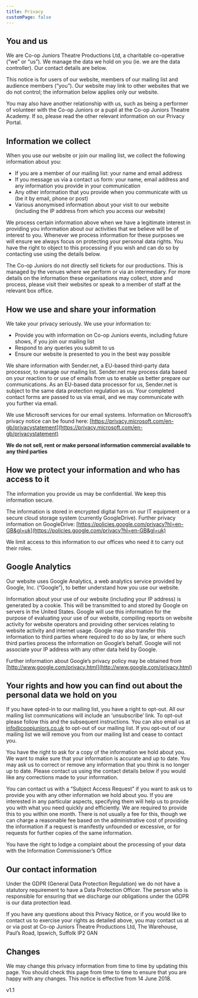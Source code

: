 ```yaml
---
title: Privacy
customPage: false
---
```


## You and us

We are Co-op Juniors Theatre Productions Ltd, a charitable co-operative (“we” or “us”). We manage the data we hold on you (ie. we are the data controller). Our contact details are below.

This notice is for users of our website, members of our mailing list and audience members (“you”). Our website may link to other websites that we do not control; the information below applies only our website.

You may also have another relationship with us, such as being a performer of volunteer with the Co-op Juniors or a pupil at the Co-op Juniors Theatre Academy. If so, please read the other relevant information on our Privacy Portal.

## Information we collect

When you use our website or join our mailing list, we collect the following information about you:

- If you are a member of our mailing list: your name and email address
- If you message us via a contact us form: your name, email address and any information you provide in your communication
- Any other information that you provide when you communicate with us (be it by email, phone or post)
- Various anonymised information about your visit to our website (including the IP address from which you access our website)

We process certain information above when we have a legitimate interest in providing you information about our activities that we believe will be of interest to you. Whenever we process information for these purposes we will ensure we always focus on protecting your personal data rights. You have the right to object to this processing if you wish and can do so by contacting use using the details below.

The Co-op Juniors do not directly sell tickets for our productions. This is managed by the venues where we perform or via an intermediary. For more details on the information these organisations may collect, store and process, please visit their websites or speak to a member of staff at the relevant box office.

## How we use and share your information

We take your privacy seriously. We use your information to:

- Provide you with information on Co-op Juniors events, including future shows, if you join our mailing list
- Respond to any queries you submit to us
- Ensure our website is presented to you in the best way possible

We share information with Sender.net, a EU-based third-party data processor, to manage our mailing list. Sender.net may process data based on your reaction to or use of emails from us to enable us better prepare our communications. As an EU-based data processor for us, Sender.net is subject to the same data protection regulation as us. Your completed contact forms are passed to us via email, and we may communicate with you further via email.

We use Microsoft services for our email systems. Information on Microsoft’s privacy notice can be found here: [https://privacy.microsoft.com/en-gb/privacystatement](https://privacy.microsoft.com/en-gb/privacystatement)

**We do not sell, rent or make personal information commercial available to any third parties**

## How we protect your information and who has access to it

The information you provide us may be confidential. We keep this information secure.

The information is stored in encrypted digital form on our IT equipment or a secure cloud storage system (currently GoogleDrive). Further privacy information on GoogleDrive: [https://policies.google.com/privacy?hl=en-GB&gl=uk](https://policies.google.com/privacy?hl=en-GB&gl=uk)

We limit access to this information to our offices who need it to carry out their roles.

## Google Analytics
Our website uses Google Analytics, a web analytics service provided by Google, Inc. (“Google”), to better understand how you use our website.

Information about your use of our website (including your IP address) is generated by a cookie. This will be transmitted to and stored by Google on servers in the United States. Google will use this information for the purpose of evaluating your use of our website, compiling reports on website activity for website operators and providing other services relating to website activity and internet usage. Google may also transfer this information to third parties where required to do so by law, or where such third parties process the information on Google’s behalf. Google will not associate your IP address with any other data held by Google.

Further information about Google’s privacy policy may be obtained from [http://www.google.com/privacy.html](http://www.google.com/privacy.html)

## Your rights and how you can find out about the personal data we hold on you

If you have opted-in to our mailing list, you have a right to opt-out. All our mailing list communications will include an ‘unsubscribe’ link. To opt-out please follow this and the subsequent instructions. You can also email us at [info@coopjuniors.co.uk](mailto:info@coopjuniors.co.uk) to opt-out of our mailing list. If you opt-out of our mailing list we will remove you from our mailing list and cease to contact you.

You have the right to ask for a copy of the information we hold about you. We want to make sure that your information is accurate and up to date. You may ask us to correct or remove any information that you think is no longer up to date. Please contact us using the contact details below if you would like any corrections made to your information.

You can contact us with a “Subject Access Request” if you want to ask us to provide you with any other information we hold about you. If you are interested in any particular aspects, specifying them will help us to provide you with what you need quickly and efficiently. We are required to provide this to you within one month. There is not usually a fee for this, though we can charge a reasonable fee based on the administrative cost of providing the information if a request is manifestly unfounded or excessive, or for requests for further copies of the same information.

You have the right to lodge a complaint about the processing of your data with the Information Commissioner’s Office

## Our contact information

Under the GDPR (General Data Protection Regulation) we do not have a statutory requirement to have a Data Protection Officer. The person who is responsible for ensuring that we discharge our obligations under the GDPR is our data protection lead.


If you have any questions about this Privacy Notice, or if you would like to contact us to exercise your rights as detailed above, you may contact us at  or via post at Co-op Juniors Theatre Productions Ltd, The Warehouse, Paul’s Road, Ipswich, Suffolk IP2 0AN

## Changes

We may change this privacy information from time to time by updating this page. You should check this page from time to time to ensure that you are happy with any changes. This notice is effective from 14 June 2018.

v1.1